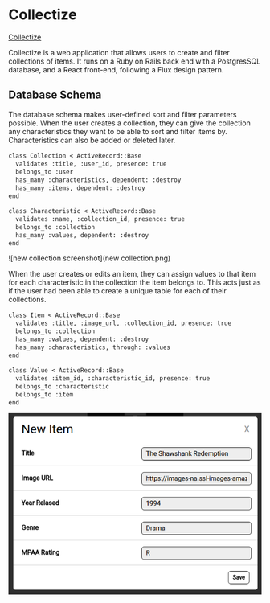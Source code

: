 # Collectize

[Collectize][heroku]

Collectize is a web application that allows users to create and filter collections of items. It runs on a Ruby on Rails back end with a PostgresSQL database, and a React front-end, following a Flux design pattern.

## Database Schema

The database schema makes user-defined sort and filter parameters possible. When the user creates a collection, they can give the collection any characteristics they want to be able to sort and filter items by. Characteristics can also be added or deleted later.
```
class Collection < ActiveRecord::Base
  validates :title, :user_id, presence: true
  belongs_to :user
  has_many :characteristics, dependent: :destroy
  has_many :items, dependent: :destroy
end
```
```
class Characteristic < ActiveRecord::Base
  validates :name, :collection_id, presence: true
  belongs_to :collection
  has_many :values, dependent: :destroy
end
```
![new collection screenshot](new collection.png)

When the user creates or edits an item, they can assign values to that item for each characteristic in the collection the item belongs to. This acts just as if the user had been able to create a unique table for each of their collections.
```
class Item < ActiveRecord::Base
  validates :title, :image_url, :collection_id, presence: true
  belongs_to :collection
  has_many :values, dependent: :destroy
  has_many :characteristics, through: :values
end
```
```
class Value < ActiveRecord::Base
  validates :item_id, :characteristic_id, presence: true
  belongs_to :characteristic
  belongs_to :item
end
```
![new item screenshot](new_item.png)



[heroku]: https://collectize.herokuapp.com/

